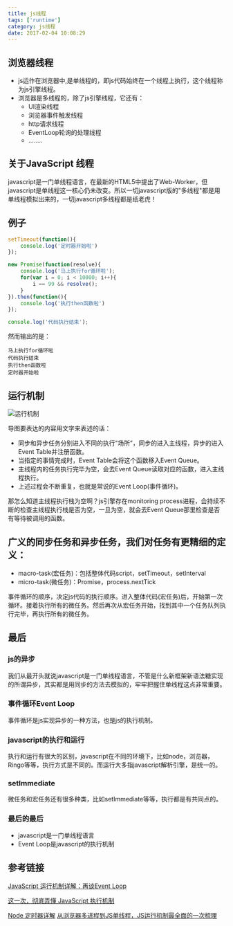 ```yaml
---
title: js线程
tags: ['runtime']
category: js线程
date: 2017-02-04 10:08:29
---
```

## 浏览器线程

- js运作在浏览器中,是单线程的，即js代码始终在一个线程上执行，这个线程称为js引擎线程。
- 浏览器是多线程的，除了js引擎线程，它还有： 
    - UI渲染线程
    - 浏览器事件触发线程
    - http请求线程
    - EventLoop轮询的处理线程
    - ……..
    
## 关于JavaScript 线程
  javascript是一门单线程语言，在最新的HTML5中提出了Web-Worker，但javascript是单线程这一核心仍未改变。所以一切javascript版的"多线程"都是用单线程模拟出来的，一切javascript多线程都是纸老虎！

## 例子

```js
setTimeout(function(){
    console.log('定时器开始啦')
});

new Promise(function(resolve){
    console.log('马上执行for循环啦');
    for(var i = 0; i < 10000; i++){
        i == 99 && resolve();
    }
}).then(function(){
    console.log('执行then函数啦')
});

console.log('代码执行结束');

```
然而输出的是：
```text
马上执行for循环啦
代码执行结束
执行then函数啦
定时器开始啦
```

## 运行机制
![运行机制](./运行机制.png)

导图要表达的内容用文字来表述的话：
- 同步和异步任务分别进入不同的执行"场所"，同步的进入主线程，异步的进入Event Table并注册函数。
- 当指定的事情完成时，Event Table会将这个函数移入Event Queue。
- 主线程内的任务执行完毕为空，会去Event Queue读取对应的函数，进入主线程执行。
- 上述过程会不断重复，也就是常说的Event Loop(事件循环)。

那怎么知道主线程执行栈为空啊？js引擎存在monitoring process进程，会持续不断的检查主线程执行栈是否为空，一旦为空，就会去Event Queue那里检查是否有等待被调用的函数。

 
## 广义的同步任务和异步任务，我们对任务有更精细的定义：
- macro-task(宏任务)：包括整体代码script，setTimeout，setInterval
- micro-task(微任务)：Promise，process.nextTick

事件循环的顺序，决定js代码的执行顺序。进入整体代码(宏任务)后，开始第一次循环。接着执行所有的微任务。然后再次从宏任务开始，找到其中一个任务队列执行完毕，再执行所有的微任务。


## 最后

### js的异步
我们从最开头就说javascript是一门单线程语言，不管是什么新框架新语法糖实现的所谓异步，其实都是用同步的方法去模拟的，牢牢把握住单线程这点非常重要。

### 事件循环Event Loop
事件循环是js实现异步的一种方法，也是js的执行机制。

### javascript的执行和运行
执行和运行有很大的区别，javascript在不同的环境下，比如node，浏览器，Ringo等等，执行方式是不同的。而运行大多指javascript解析引擎，是统一的。

### setImmediate
微任务和宏任务还有很多种类，比如setImmediate等等，执行都是有共同点的。

### 最后的最后
- javascript是一门单线程语言
- Event Loop是javascript的执行机制
## 参考链接
[JavaScript 运行机制详解：再谈Event Loop](http://www.ruanyifeng.com/blog/2014/10/event-loop.html)

[这一次，彻底弄懂 JavaScript 执行机制](https://juejin.im/post/59e85eebf265da430d571f89)

[Node 定时器详解](http://www.ruanyifeng.com/blog/2018/02/node-event-loop.html)
[从浏览器多进程到JS单线程，JS运行机制最全面的一次梳理](https://segmentfault.com/a/1190000012925872#articleHeader6)
